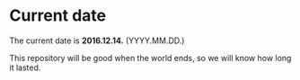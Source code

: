# Current date

The current date is **2016.12.14.** (YYYY.MM.DD.)

This repository will be good when the world ends, so we will know how long it lasted.